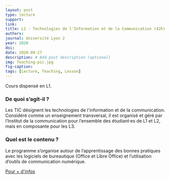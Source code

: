 ```yaml
---
layout: post
type: lecture
support: 
link: 
title: L1 - Technologies de l'Information et de la Communication (42h)
authors: 
journal: Université Lyon 2
year: 2020
doi: 
date: 2020-09-27
description: # Add post description (optional)
img: Teaching-pic.jpg
fig-caption: 
tags: [Lecture, Teaching, Lesson]
---
```


Cours dispensé en L1.

### De quoi s’agit-il ?
Les TIC désignent les technologies de l'information et de la communication.
Considéré comme un enseignement transversal, il est organisé et géré par l’Institut
de la communication pour l’ensemble des étudiant·es de L1 et L2, mais en
composante pour les L3.
### Quel est le contenu ?
Le programme s’organise autour de l’apprentissage des bonnes pratiques avec les
logiciels de bureautique (Office et Libre Office) et l’utilisation d’outils de
communication numérique.

<a href="https://www.univ-lyon2.fr/enseignement-des-tic-bonnes-pratiques">Pour + d'infos</a>